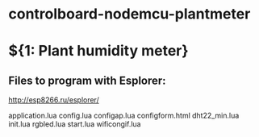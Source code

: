 # controlboard-nodemcu-plantmeter
# ${1: Plant humidity meter}

## Files to program with Esplorer:
http://esp8266.ru/esplorer/

application.lua
config.lua
configap.lua
configform.html
dht22_min.lua
init.lua
rgbled.lua
start.lua
wificongif.lua
